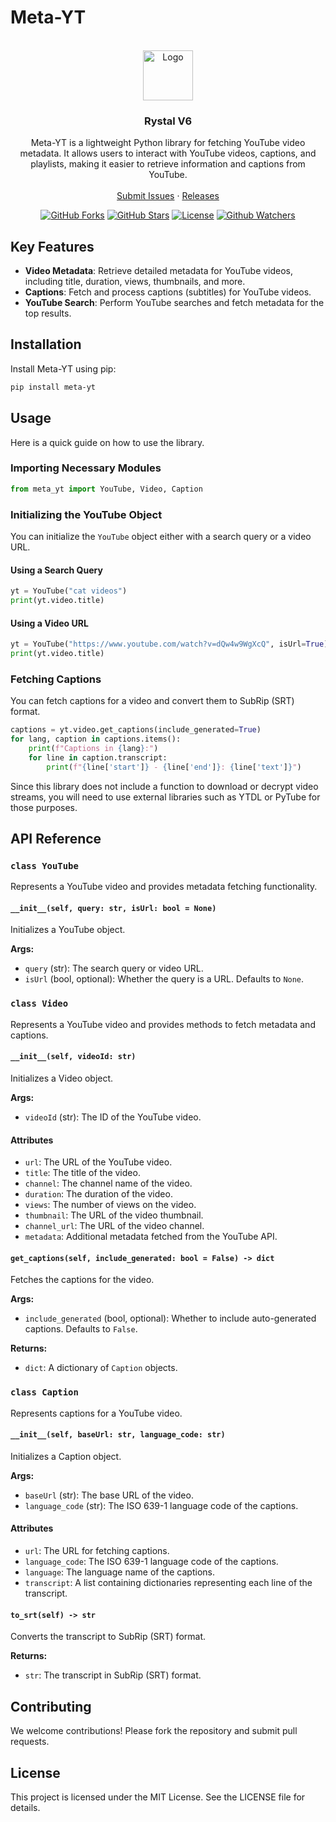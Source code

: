 # Meta-YT
<br />
<div align="center">
  <a href="https://github.com/Rystal-Team/Rystal-V6/blob/main/assets/logo.png?raw=true">
    <img src="./assets/logo.png" alt="Logo" width="80" height="80">
  </a>
  <h3 align="center">Rystal V6</h3>
  <p align="center">
    Meta-YT is a lightweight Python library for fetching YouTube video metadata. It allows users to interact with YouTube videos, captions, and playlists, making it easier to retrieve information and captions from YouTube.
    <br />
    <br />  
    <a href="https://github.com/Rystal-Team/Rystal-V6/issues">Submit Issues</a>
    · 
    <a href="https://github.com/Rystal-Team/Rystal-V6/releases">Releases</a>
  </p>
</div>

<div align="center">

  [![GitHub Forks](https://img.shields.io/github/forks/Rystal-Team/Rystal-V6.svg?style=for-the-badge)](https://github.com/Rystal-Team/Rystal-V6)
  [![GitHub Stars](https://img.shields.io/github/stars/Rystal-Team/Rystal-V6.svg?style=for-the-badge)](https://github.com/Rystal-Team/Rystal-V6)
  [![License](https://img.shields.io/github/license/Rystal-Team/Rystal-V6.svg?style=for-the-badge)](https://github.com/Rystal-Team/Rystal-V6/blob/main/LICENSE)
  [![Github Watchers](https://img.shields.io/github/watchers/Rystal-Team/Rystal-V6.svg?style=for-the-badge)](https://github.com/Rystal-Team/Rystal-V6)

</div>

## Key Features

- **Video Metadata**: Retrieve detailed metadata for YouTube videos, including title, duration, views, thumbnails, and more.
- **Captions**: Fetch and process captions (subtitles) for YouTube videos.
- **YouTube Search**: Perform YouTube searches and fetch metadata for the top results.

## Installation

Install Meta-YT using pip:

```bash
pip install meta-yt
```

## Usage

Here is a quick guide on how to use the library.

### Importing Necessary Modules

```python
from meta_yt import YouTube, Video, Caption
```

### Initializing the YouTube Object

You can initialize the `YouTube` object either with a search query or a video URL.

#### Using a Search Query

```python
yt = YouTube("cat videos")
print(yt.video.title)
```

#### Using a Video URL

```python
yt = YouTube("https://www.youtube.com/watch?v=dQw4w9WgXcQ", isUrl=True)
print(yt.video.title)
```

### Fetching Captions

You can fetch captions for a video and convert them to SubRip (SRT) format.

```python
captions = yt.video.get_captions(include_generated=True)
for lang, caption in captions.items():
    print(f"Captions in {lang}:")
    for line in caption.transcript:
        print(f"{line['start']} - {line['end']}: {line['text']}")
```

Since this library does not include a function to download or decrypt video streams, you will need to use external libraries such as YTDL or PyTube for those purposes.

## API Reference

### `class YouTube`

Represents a YouTube video and provides metadata fetching functionality.

#### `__init__(self, query: str, isUrl: bool = None)`

Initializes a YouTube object.

**Args:**
- `query` (str): The search query or video URL.
- `isUrl` (bool, optional): Whether the query is a URL. Defaults to `None`.

### `class Video`

Represents a YouTube video and provides methods to fetch metadata and captions.

#### `__init__(self, videoId: str)`

Initializes a Video object.

**Args:**
- `videoId` (str): The ID of the YouTube video.

#### Attributes

- `url`: The URL of the YouTube video.
- `title`: The title of the video.
- `channel`: The channel name of the video.
- `duration`: The duration of the video.
- `views`: The number of views on the video.
- `thumbnail`: The URL of the video thumbnail.
- `channel_url`: The URL of the video channel.
- `metadata`: Additional metadata fetched from the YouTube API.

#### `get_captions(self, include_generated: bool = False) -> dict`

Fetches the captions for the video.

**Args:**
- `include_generated` (bool, optional): Whether to include auto-generated captions. Defaults to `False`.

**Returns:**
- `dict`: A dictionary of `Caption` objects.

### `class Caption`

Represents captions for a YouTube video.

#### `__init__(self, baseUrl: str, language_code: str)`

Initializes a Caption object.

**Args:**
- `baseUrl` (str): The base URL of the video.
- `language_code` (str): The ISO 639-1 language code of the captions.

#### Attributes

- `url`: The URL for fetching captions.
- `language_code`: The ISO 639-1 language code of the captions.
- `language`: The language name of the captions.
- `transcript`: A list containing dictionaries representing each line of the transcript.

#### `to_srt(self) -> str`

Converts the transcript to SubRip (SRT) format.

**Returns:**
- `str`: The transcript in SubRip (SRT) format.

## Contributing

We welcome contributions! Please fork the repository and submit pull requests.

## License

This project is licensed under the MIT License. See the LICENSE file for details.